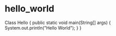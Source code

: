 # hello_world
Class Hello
{
public static void main(String[] args)
{
System.out.println("Hello World");
}
}
